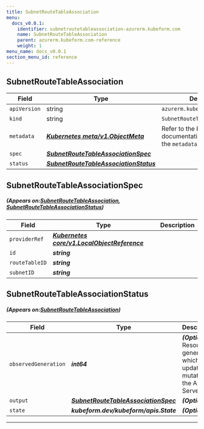 ```yaml
---
title: SubnetRouteTableAssociation
menu:
  docs_v0.0.1:
    identifier: subnetroutetableassociation-azurerm.kubeform.com
    name: SubnetRouteTableAssociation
    parent: azurerm.kubeform.com-reference
    weight: 1
menu_name: docs_v0.0.1
section_menu_id: reference
---
```


## SubnetRouteTableAssociation
| Field | Type | Description |
| ------ | ----- | ----------- |
| `apiVersion` | string | `azurerm.kubeform.com/v1alpha1` |
|    `kind` | string | `SubnetRouteTableAssociation` |
| `metadata` | ***[Kubernetes meta/v1.ObjectMeta](https://kubernetes.io/docs/reference/generated/kubernetes-api/v1.13/#objectmeta-v1-meta)***|Refer to the Kubernetes API documentation for the fields of the `metadata` field.|
| `spec` | ***[SubnetRouteTableAssociationSpec](#SubnetRouteTableAssociationSpec)***||
| `status` | ***[SubnetRouteTableAssociationStatus](#SubnetRouteTableAssociationStatus)***||
## SubnetRouteTableAssociationSpec
##### (Appears on:[SubnetRouteTableAssociation](#SubnetRouteTableAssociation), [SubnetRouteTableAssociationStatus](#SubnetRouteTableAssociationStatus))
| Field | Type | Description |
| ------ | ----- | ----------- |
| `providerRef` | ***[Kubernetes core/v1.LocalObjectReference](https://kubernetes.io/docs/reference/generated/kubernetes-api/v1.13/#localobjectreference-v1-core)***||
| `id` | ***string***||
| `routeTableID` | ***string***||
| `subnetID` | ***string***||
## SubnetRouteTableAssociationStatus
##### (Appears on:[SubnetRouteTableAssociation](#SubnetRouteTableAssociation))
| Field | Type | Description |
| ------ | ----- | ----------- |
| `observedGeneration` | ***int64***| ***(Optional)*** Resource generation, which is updated on mutation by the API Server.|
| `output` | ***[SubnetRouteTableAssociationSpec](#SubnetRouteTableAssociationSpec)***| ***(Optional)*** |
| `state` | ***kubeform.dev/kubeform/apis.State***| ***(Optional)*** |
---
